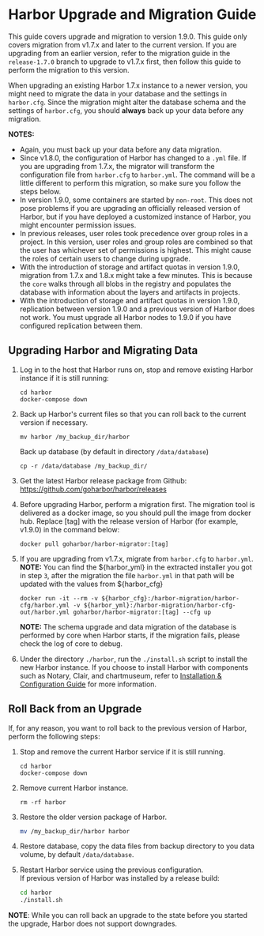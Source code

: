 # Harbor Upgrade and Migration Guide

This guide covers upgrade and migration to version 1.9.0. This guide only covers migration from v1.7.x and later to the current version. If you are upgrading from an earlier version, refer to the migration guide in the `release-1.7.0` branch to upgrade to v1.7.x first, then follow this guide to perform the migration to this version. 

When upgrading an existing Harbor 1.7.x instance to a newer version, you might need to migrate the data in your database and the settings in `harbor.cfg`. 
Since the migration might alter the database schema and the settings of `harbor.cfg`, you should **always** back up your data before any migration.

**NOTES:**

- Again, you must back up your data before any data migration.
- Since v1.8.0, the configuration of Harbor has changed to a `.yml` file. If you are upgrading from 1.7.x, the migrator will transform the configuration file from `harbor.cfg` to `harbor.yml`. The command will be a little different to perform this migration, so make sure you follow the steps below.
- In version 1.9.0, some containers are started by `non-root`. This does not pose problems if you are upgrading an officially released version of Harbor, but if you have deployed a customized instance of Harbor, you might encounter permission issues.
- In previous releases, user roles took precedence over group roles in a project. In this version, user roles and group roles are combined so that the user has whichever set of permissions is highest. This might cause the roles of certain users to change during upgrade.
- With the introduction of storage and artifact quotas in version 1.9.0, migration from 1.7.x and 1.8.x might take a few minutes. This is because the `core` walks through all blobs in the registry and populates the database with information about the layers and artifacts in projects.
- With the introduction of storage and artifact quotas in version 1.9.0, replication between version 1.9.0 and a previous version of Harbor does not work. You must upgrade all Harbor nodes to 1.9.0 if you have configured replication between them.

## Upgrading Harbor and Migrating Data

1. Log in to the host that Harbor runs on, stop and remove existing Harbor instance if it is still running:
    ```
    cd harbor
    docker-compose down
    ```

2.  Back up Harbor's current files so that you can roll back to the current version if necessary.
    ```
    mv harbor /my_backup_dir/harbor
    ```
    Back up database (by default in directory `/data/database`)
    ```
    cp -r /data/database /my_backup_dir/
    ```

3. Get the latest Harbor release package from Github:
   https://github.com/goharbor/harbor/releases

4. Before upgrading Harbor, perform a migration first. The migration tool is delivered as a docker image, so you should pull the image from docker hub. Replace [tag] with the release version of Harbor (for example, v1.9.0) in the command below:
    ```
    docker pull goharbor/harbor-migrator:[tag]
    ```

5. If you are upgrading from v1.7.x, migrate from `harbor.cfg` to `harbor.yml`.
    **NOTE:** You can find the ${harbor_yml} in the extracted installer you got in step `3`, after the migration the file `harbor.yml` 
    in that path will be updated with the values from ${harbor_cfg}
    
    ```
    docker run -it --rm -v ${harbor_cfg}:/harbor-migration/harbor-cfg/harbor.yml -v ${harbor_yml}:/harbor-migration/harbor-cfg-out/harbor.yml goharbor/harbor-migrator:[tag] --cfg up
    ```
    **NOTE:** The schema upgrade and data migration of the database is performed by core when Harbor starts, if the migration fails, please check the log of core to debug.

6. Under the directory `./harbor`, run the `./install.sh` script to install the new Harbor instance. If you choose to install Harbor with components such as Notary, Clair, and chartmuseum, refer to [Installation & Configuration Guide](../docs/installation_guide.md) for more information.


## Roll Back from an Upgrade
If, for any reason, you want to roll back to the previous version of Harbor, perform the following steps: 

1. Stop and remove the current Harbor service if it is still running.
    ```
    cd harbor
    docker-compose down
    ```
    
2. Remove current Harbor instance.
    ```
    rm -rf harbor
    ```
    
3. Restore the older version package of Harbor.
    ```sh
    mv /my_backup_dir/harbor harbor
    ```
    
4. Restore database, copy the data files from backup directory to you data volume, by default `/data/database`. 

5. Restart Harbor service using the previous configuration.  
   If previous version of Harbor was installed by a release build:
    ```sh
    cd harbor
    ./install.sh
    ```
**NOTE**: While you can roll back an upgrade to the state before you started the upgrade, Harbor does not support downgrades.